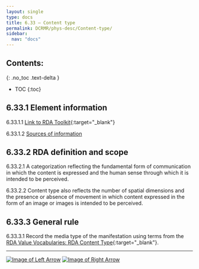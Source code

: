 ```yaml
---
layout: single
type: docs
title: 6.33 — Content type
permalink: DCRMR/phys-desc/Content-type/
sidebar:
  nav: "docs"
---
```


## Contents:
{: .no_toc .text-delta }

- TOC
{:toc}

## 6.33.1 Element information

<a name="6.33.1.1">6.33.1.1</a> [Link to RDA Toolkit](https://beta.rdatoolkit.org/Content?externalId=en-US_ala-1a6a5219-2cd5-3762-87e8-6ee28e327b8b){:target="_blank"}

<a name="6.33.1.2">6.33.1.2</a> [Sources of information](/DCRMR/phys-desc/#6011-sources-of-information) 

## 6.33.2 RDA definition and scope

<a name="6.33.2.1">6.33.2.1</a> A categorization reflecting the fundamental form of communication in which the content is expressed and the human sense through which it is intended to be perceived.

<a name="6.33.2.2">6.33.2.2</a> Content type also reflects the number of spatial dimensions and the presence or absence of movement in which content expressed in the form of an image or images is intended to be perceived.

## 6.33.3 General rule

<a name="6.33.3.1">6.33.3.1</a> Record the media type of the manifestation using terms from the [RDA Value Vocabularies: RDA Content Type](http://www.rdaregistry.info/termList/RDAContentType/){:target="_blank"}.

---

[![Image of Left Arrow](https://rbms-bsc.github.io/DCRMR/assets/pictures/navigation/Arrow_Left.png "6.32 — Type of binding")](/DCRMR/phys-desc/Type-of-binding/) [![Image of Right Arrow](https://rbms-bsc.github.io/DCRMR/assets/pictures/navigation/Arrow_Right.png "6.34 — Media type")](/DCRMR/phys-desc/Media-type/)

